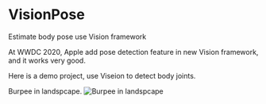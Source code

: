 # VisionPose
Estimate body pose use Vision framework

At WWDC 2020, Apple add pose detection feature in new Vision framework, and it works very good.

Here is a demo project, use Viseion to detect body joints.

Burpee in landspcape.
![Burpee in landspcape](./image/Burpee-landscape.gif)